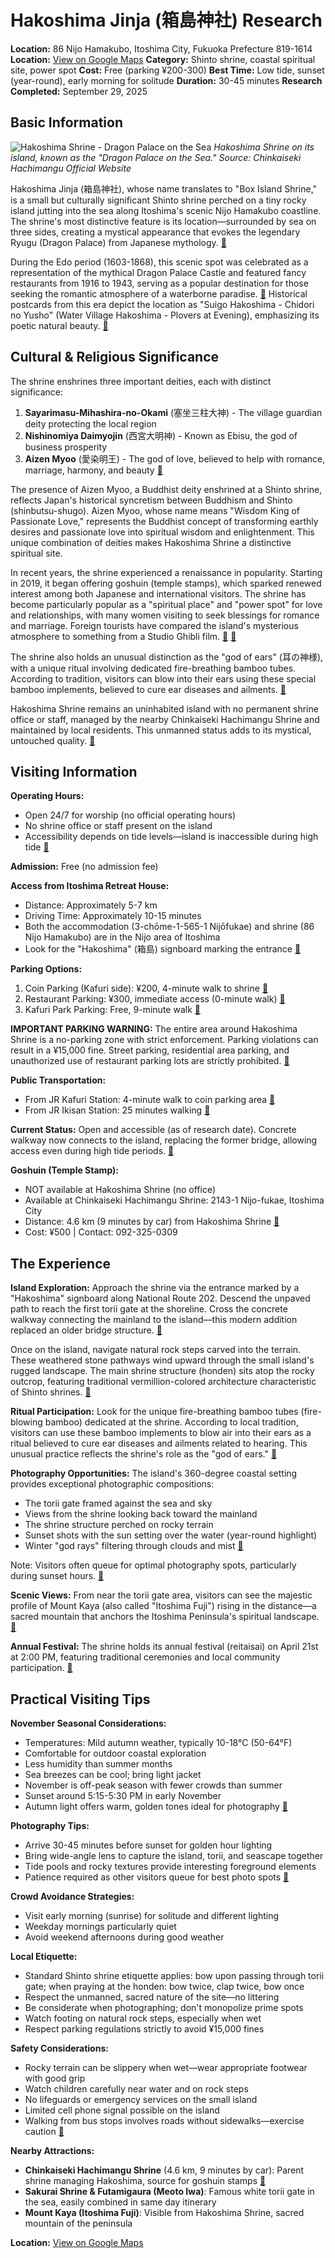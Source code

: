 # Hakoshima Jinja (箱島神社) Research

**Location:** 86 Nijo Hamakubo, Itoshima City, Fukuoka Prefecture 819-1614
**Location:** [View on Google Maps](https://maps.google.com/maps?q=33.5166038,130.140176)
**Category:** Shinto shrine, coastal spiritual site, power spot
**Cost:** Free (parking ¥200-300)
**Best Time:** Low tide, sunset (year-round), early morning for solitude
**Duration:** 30-45 minutes
**Research Completed:** September 29, 2025

## Basic Information

![Hakoshima Shrine - Dragon Palace on the Sea](https://image.jimcdn.com/app/cms/image/transf/dimension=940x1024:format=jpg/path/s4aee32482c9a74a9/image/ib0faec05f4d1d189/version/1758635756/%E6%B5%B7%E4%B8%8A%E3%81%AE%E9%BE%8D%E5%AE%AE%E5%9F%8E-dragon-palace.jpg)
*Hakoshima Shrine on its island, known as the "Dragon Palace on the Sea." Source: Chinkaiseki Hachimangu Official Website*

Hakoshima Jinja (箱島神社), whose name translates to "Box Island Shrine," is a small but culturally significant Shinto shrine perched on a tiny rocky island jutting into the sea along Itoshima's scenic Nijo Hamakubo coastline. The shrine's most distinctive feature is its location—surrounded by sea on three sides, creating a mystical appearance that evokes the legendary Ryugu (Dragon Palace) from Japanese mythology. [🔗](https://www.chinkaiseki.com/island/)

During the Edo period (1603-1868), this scenic spot was celebrated as a representation of the mythical Dragon Palace Castle and featured fancy restaurants from 1916 to 1943, serving as a popular destination for those seeking the romantic atmosphere of a waterborne paradise. [🔗](https://www.chinkaiseki.com/island/) Historical postcards from this era depict the location as "Suigo Hakoshima - Chidori no Yusho" (Water Village Hakoshima - Plovers at Evening), emphasizing its poetic natural beauty. [🔗](https://www.chinkaiseki.com/island/)

## Cultural & Religious Significance

The shrine enshrines three important deities, each with distinct significance:
1. **Sayarimasu-Mihashira-no-Okami** (塞坐三柱大神) - The village guardian deity protecting the local region
2. **Nishinomiya Daimyojin** (西宮大明神) - Known as Ebisu, the god of business prosperity
3. **Aizen Myoo** (愛染明王) - The god of love, believed to help with romance, marriage, harmony, and beauty [🔗](https://www.chinkaiseki.com/island/)

The presence of Aizen Myoo, a Buddhist deity enshrined at a Shinto shrine, reflects Japan's historical syncretism between Buddhism and Shinto (shinbutsu-shugo). Aizen Myoo, whose name means "Wisdom King of Passionate Love," represents the Buddhist concept of transforming earthly desires and passionate love into spiritual wisdom and enlightenment. This unique combination of deities makes Hakoshima Shrine a distinctive spiritual site.

In recent years, the shrine experienced a renaissance in popularity. Starting in 2019, it began offering goshuin (temple stamps), which sparked renewed interest among both Japanese and international visitors. The shrine has become particularly popular as a "spiritual place" and "power spot" for love and relationships, with many women visiting to seek blessings for romance and marriage. Foreign tourists have compared the island's mysterious atmosphere to something from a Studio Ghibli film. [🔗](https://www.chinkaiseki.com/island/) [🔗](https://www.crossroadfukuoka.jp/en/spot/11811)

The shrine also holds an unusual distinction as the "god of ears" (耳の神様), with a unique ritual involving dedicated fire-breathing bamboo tubes. According to tradition, visitors can blow into their ears using these special bamboo implements, believed to cure ear diseases and ailments. [🔗](https://www.crossroadfukuoka.jp/en/spot/11811)

Hakoshima Shrine remains an uninhabited island with no permanent shrine office or staff, managed by the nearby Chinkaiseki Hachimangu Shrine and maintained by local residents. This unmanned status adds to its mystical, untouched quality. [🔗](https://www.chinkaiseki.com/island/)

## Visiting Information

**Operating Hours:**
- Open 24/7 for worship (no official operating hours)
- No shrine office or staff present on the island
- Accessibility depends on tide levels—island is inaccessible during high tide [🔗](https://www.crossroadfukuoka.jp/en/spot/11811/)

**Admission:** Free (no admission fee)

**Access from Itoshima Retreat House:**
- Distance: Approximately 5-7 km
- Driving Time: Approximately 10-15 minutes
- Both the accommodation (3-chōme-1-565-1 Nijōfukae) and shrine (86 Nijo Hamakubo) are in the Nijo area of Itoshima
- Look for the "Hakoshima" (箱島) signboard marking the entrance [🔗](https://www.chinkaiseki.com/island/)

**Parking Options:**
1. Coin Parking (Kafuri side): ¥200, 4-minute walk to shrine [🔗](https://www.chinkaiseki.com/island/)
2. Restaurant Parking: ¥300, immediate access (0-minute walk) [🔗](https://www.chinkaiseki.com/island/)
3. Kafuri Park Parking: Free, 9-minute walk [🔗](https://www.chinkaiseki.com/island/)

**IMPORTANT PARKING WARNING:** The entire area around Hakoshima Shrine is a no-parking zone with strict enforcement. Parking violations can result in a ¥15,000 fine. Street parking, residential area parking, and unauthorized use of restaurant parking lots are strictly prohibited. [🔗](https://www.chinkaiseki.com/island/)

**Public Transportation:**
- From JR Kafuri Station: 4-minute walk to coin parking area [🔗](https://www.chinkaiseki.com/island/)
- From JR Ikisan Station: 25 minutes walking [🔗](https://www.crossroadfukuoka.jp/en/spot/11811)

**Current Status:** Open and accessible (as of research date). Concrete walkway now connects to the island, replacing the former bridge, allowing access even during high tide periods. [🔗](https://www.chinkaiseki.com/island/)

**Goshuin (Temple Stamp):**
- NOT available at Hakoshima Shrine (no office)
- Available at Chinkaiseki Hachimangu Shrine: 2143-1 Nijo-fukae, Itoshima City
- Distance: 4.6 km (9 minutes by car) from Hakoshima Shrine [🔗](https://www.chinkaiseki.com/island/)
- Cost: ¥500 | Contact: 092-325-0309

## The Experience

**Island Exploration:**
Approach the shrine via the entrance marked by a "Hakoshima" signboard along National Route 202. Descend the unpaved path to reach the first torii gate at the shoreline. Cross the concrete walkway connecting the mainland to the island—this modern addition replaced an older bridge structure. [🔗](https://www.chinkaiseki.com/island/)

Once on the island, navigate natural rock steps carved into the terrain. These weathered stone pathways wind upward through the small island's rugged landscape. The main shrine structure (honden) sits atop the rocky outcrop, featuring traditional vermillion-colored architecture characteristic of Shinto shrines. [🔗](https://www.chinkaiseki.com/island/)

**Ritual Participation:**
Look for the unique fire-breathing bamboo tubes (fire-blowing bamboo) dedicated at the shrine. According to local tradition, visitors can use these bamboo implements to blow air into their ears as a ritual believed to cure ear diseases and ailments related to hearing. This unusual practice reflects the shrine's role as the "god of ears." [🔗](https://www.crossroadfukuoka.jp/en/spot/11811)

**Photography Opportunities:**
The island's 360-degree coastal setting provides exceptional photographic compositions:
- The torii gate framed against the sea and sky
- Views from the shrine looking back toward the mainland
- The shrine structure perched on rocky terrain
- Sunset shots with the sun setting over the water (year-round highlight)
- Winter "god rays" filtering through clouds and mist [🔗](https://www.chinkaiseki.com/island/)

Note: Visitors often queue for optimal photography spots, particularly during sunset hours. [🔗](https://wanderlog.com/place/details/2597396/hakoshima-shrine)

**Scenic Views:**
From near the torii gate area, visitors can see the majestic profile of Mount Kaya (also called "Itoshima Fuji") rising in the distance—a sacred mountain that anchors the Itoshima Peninsula's spiritual landscape. [🔗](https://www.chinkaiseki.com/island/)

**Annual Festival:**
The shrine holds its annual festival (reitaisai) on April 21st at 2:00 PM, featuring traditional ceremonies and local community participation. [🔗](https://www.chinkaiseki.com/island/)

## Practical Visiting Tips

**November Seasonal Considerations:**
- Temperatures: Mild autumn weather, typically 10-18°C (50-64°F)
- Comfortable for outdoor coastal exploration
- Less humidity than summer months
- Sea breezes can be cool; bring light jacket
- November is off-peak season with fewer crowds than summer
- Sunset around 5:15-5:30 PM in early November
- Autumn light offers warm, golden tones ideal for photography [🔗](https://www.crossroadfukuoka.jp/en/spot/11811)

**Photography Tips:**
- Arrive 30-45 minutes before sunset for golden hour lighting
- Bring wide-angle lens to capture the island, torii, and seascape together
- Tide pools and rocky textures provide interesting foreground elements
- Patience required as other visitors queue for best photo spots [🔗](https://wanderlog.com/place/details/2597396/hakoshima-shrine)

**Crowd Avoidance Strategies:**
- Visit early morning (sunrise) for solitude and different lighting
- Weekday mornings particularly quiet
- Avoid weekend afternoons during good weather

**Local Etiquette:**
- Standard Shinto shrine etiquette applies: bow upon passing through torii gate; when praying at the honden: bow twice, clap twice, bow once
- Respect the unmanned, sacred nature of the site—no littering
- Be considerate when photographing; don't monopolize prime spots
- Watch footing on natural rock steps, especially when wet
- Respect parking regulations strictly to avoid ¥15,000 fines

**Safety Considerations:**
- Rocky terrain can be slippery when wet—wear appropriate footwear with good grip
- Watch children carefully near water and on rock steps
- No lifeguards or emergency services on the small island
- Limited cell phone signal possible on the island
- Walking from bus stops involves roads without sidewalks—exercise caution [🔗](https://www.jalan.net/kankou/spt_guide000000212596/)

**Nearby Attractions:**
- **Chinkaiseki Hachimangu Shrine** (4.6 km, 9 minutes by car): Parent shrine managing Hakoshima, source for goshuin stamps [🔗](https://www.chinkaiseki.com/island/)
- **Sakurai Shrine & Futamigaura (Meoto Iwa)**: Famous white torii gate in the sea, easily combined in same day itinerary
- **Mount Kaya (Itoshima Fuji)**: Visible from Hakoshima Shrine, sacred mountain of the peninsula

**Location:** [View on Google Maps](https://www.google.com/maps/place/33.54285,130.15470)
